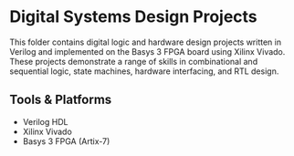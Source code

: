 # Digital Systems Design Projects

This folder contains digital logic and hardware design projects written in Verilog and implemented on the Basys 3 FPGA board using Xilinx Vivado. These projects demonstrate a range of skills in combinational and sequential logic, state machines, hardware interfacing, and RTL design.

## Tools & Platforms
- Verilog HDL
- Xilinx Vivado
- Basys 3 FPGA (Artix-7)

